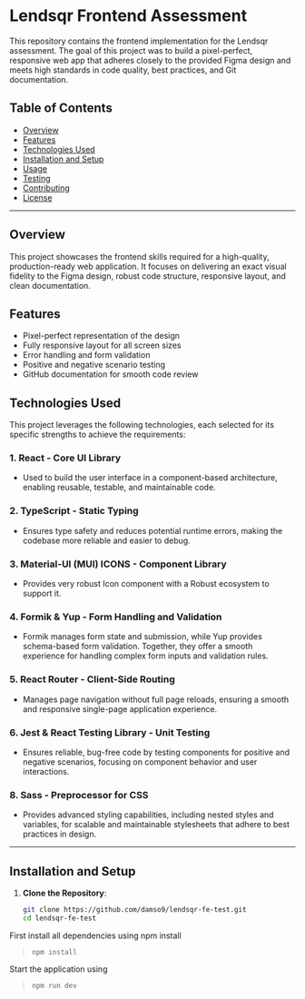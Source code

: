 # Lendsqr Frontend Assessment

This repository contains the frontend implementation for the Lendsqr assessment. The goal of this project was to build a pixel-perfect, responsive web app that adheres closely to the provided Figma design and meets high standards in code quality, best practices, and Git documentation.

## Table of Contents

- [Overview](#overview)
- [Features](#features)
- [Technologies Used](#technologies-used)
- [Installation and Setup](#installation-and-setup)
- [Usage](#usage)
- [Testing](#testing)
- [Contributing](#contributing)
- [License](#license)

---

## Overview

This project showcases the frontend skills required for a high-quality, production-ready web application. It focuses on delivering an exact visual fidelity to the Figma design, robust code structure, responsive layout, and clean documentation.

## Features

- Pixel-perfect representation of the design
- Fully responsive layout for all screen sizes
- Error handling and form validation
- Positive and negative scenario testing
- GitHub documentation for smooth code review

## Technologies Used

This project leverages the following technologies, each selected for its specific strengths to achieve the requirements:

### 1. **React** - Core UI Library
   - Used to build the user interface in a component-based architecture, enabling reusable, testable, and maintainable code.

### 2. **TypeScript** - Static Typing
   - Ensures type safety and reduces potential runtime errors, making the codebase more reliable and easier to debug.

### 3. **Material-UI (MUI) ICONS** - Component Library
   - Provides very robust Icon component with a Robust ecosystem to support it.
   
### 4. **Formik & Yup** - Form Handling and Validation
   - Formik manages form state and submission, while Yup provides schema-based form validation. Together, they offer a smooth experience for handling complex form inputs and validation rules.

### 5. **React Router** - Client-Side Routing
   - Manages page navigation without full page reloads, ensuring a smooth and responsive single-page application experience.

### 6. **Jest & React Testing Library** - Unit Testing
   - Ensures reliable, bug-free code by testing components for positive and negative scenarios, focusing on component behavior and user interactions.

### 8. **Sass** - Preprocessor for CSS
   - Provides advanced styling capabilities, including nested styles and variables, for scalable and maintainable stylesheets that adhere to best practices in design.

---

## Installation and Setup

1. **Clone the Repository**:
   ```bash
   git clone https://github.com/damso9/lendsqr-fe-test.git
   cd lendsqr-fe-test


First install all dependencies using npm install
 > ```npm install ```
 >
Start the application using
> ```npm run dev ```

>
